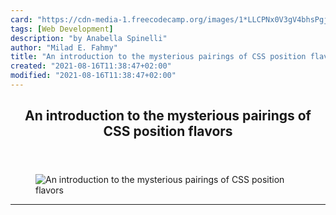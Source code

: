 ```yaml
---
card: "https://cdn-media-1.freecodecamp.org/images/1*LLCPNx0V3gV4bhsPgjR0Xw.jpeg"
tags: [Web Development]
description: "by Anabella Spinelli"
author: "Milad E. Fahmy"
title: "An introduction to the mysterious pairings of CSS position flavors"
created: "2021-08-16T11:38:47+02:00"
modified: "2021-08-16T11:38:47+02:00"
---
```

<div class="site-wrapper">
<main id="site-main" class="site-main outer">
<div class="inner">
<article class="post-full post tag-web-development tag-tech tag-technology tag-css tag-design ">
<header class="post-full-header">
<h1 class="post-full-title">An introduction to the mysterious pairings of CSS position flavors</h1>
</header>
<figure class="post-full-image">
<picture>
<source media="(max-width: 700px)" sizes="1px" srcset="data:image/gif;base64,R0lGODlhAQABAIAAAAAAAP///yH5BAEAAAAALAAAAAABAAEAAAIBRAA7 1w">
<source media="(min-width: 701px)" sizes="(max-width: 800px) 400px,
(max-width: 1170px) 700px,
1400px" srcset="https://cdn-media-1.freecodecamp.org/images/1*LLCPNx0V3gV4bhsPgjR0Xw.jpeg 300w,
https://cdn-media-1.freecodecamp.org/images/1*LLCPNx0V3gV4bhsPgjR0Xw.jpeg 600w,
https://cdn-media-1.freecodecamp.org/images/1*LLCPNx0V3gV4bhsPgjR0Xw.jpeg 1000w,
https://cdn-media-1.freecodecamp.org/images/1*LLCPNx0V3gV4bhsPgjR0Xw.jpeg 2000w">
<img onerror="this.style.display='none'" src="https://cdn-media-1.freecodecamp.org/images/1*LLCPNx0V3gV4bhsPgjR0Xw.jpeg" alt="An introduction to the mysterious pairings of CSS position flavors">
</picture>
</figure>
<section class="post-full-content">
<div class="post-content medium-migrated-article">
</div>
<hr>
</section>
</article>
</div>
</main>
</div>
<!-- Google Tag Manager (noscript) -->
<!-- End Google Tag Manager (noscript) -->
